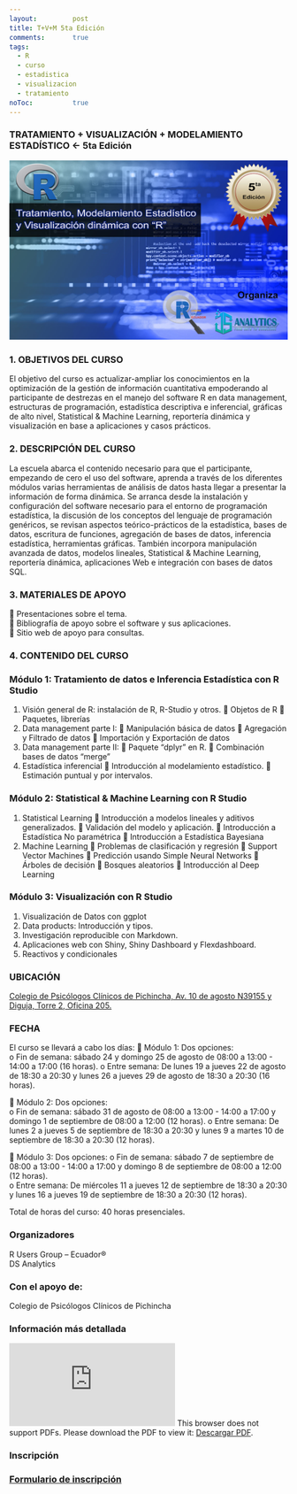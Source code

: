 ```yaml
---
layout: 		post
title: T+V+M 5ta Edición
comments:		true
tags: 
  - R
  - curso
  - estadistica
  - visualizacion
  - tratamiento
noToc:			true
---
```


### TRATAMIENTO + VISUALIZACIÓN + MODELAMIENTO ESTADÍSTICO <- 5ta Edición 



![](/img/eventos/tmv5.jpg)


### 1. OBJETIVOS DEL CURSO  
El objetivo del curso es actualizar-ampliar los conocimientos en la optimización de la gestión de información cuantitativa empoderando al participante de destrezas en el manejo del software R en data management, estructuras de programación, estadística descriptiva e inferencial, gráficas de alto nivel, Statistical & Machine Learning, reportería dinámica y visualización en base a aplicaciones y casos prácticos. 

### 2. DESCRIPCIÓN DEL CURSO 
La escuela abarca el contenido necesario para que el participante, empezando de cero el uso del software, aprenda a través de los diferentes módulos varias herramientas de análisis de datos hasta llegar a presentar la información de forma dinámica. Se arranca desde la instalación y configuración del software necesario para el entorno de programación estadística, la discusión de los conceptos del lenguaje de programación genéricos, se revisan aspectos teórico-prácticos de la estadística, bases de datos, escritura de funciones, agregación de bases de datos, inferencia estadística, herramientas gráficas. También incorpora manipulación avanzada de datos, modelos lineales, Statistical & Machine Learning, reportería dinámica, aplicaciones Web e integración con bases de datos SQL. 
 
### 3. MATERIALES DE APOYO 
 Presentaciones sobre el tema.  
 Bibliografía  de apoyo sobre el software y sus aplicaciones.  
 Sitio web de apoyo para consultas. 

### 4. CONTENIDO DEL CURSO

### Módulo 1: Tratamiento de datos e Inferencia Estadística con R Studio 
1. Visión general de R: instalación de R, R-Studio y otros. 
 Objetos de R 
 Paquetes, librerías 
2. Data management parte I: 
 Manipulación básica de datos 
 Agregación y Filtrado de datos 
 Importación y Exportación de datos 
3. Data management parte II: 
 Paquete “dplyr” en R. 
 Combinación bases de datos “merge” 
4. Estadística inferencial 
 Introducción al modelamiento estadístico. 
 Estimación puntual y por intervalos. 

### Módulo 2: Statistical & Machine Learning con R Studio 
1. Statistical Learning 
 Introducción a modelos lineales y aditivos generalizados. 
 Validación del modelo y aplicación. 
 Introducción a Estadística No paramétrica 
 Introducción a Estadística Bayesiana 
2. Machine Learning 
 Problemas de clasificación y regresión 
 Support Vector Machines 
 Predicción usando Simple Neural Networks 
 Árboles de decisión 
 Bosques aleatorios 
 Introducción al Deep Learning 

### Módulo 3: Visualización con R Studio 
1. Visualización de Datos con ggplot 
2. Data products: Introducción y tipos. 
3. Investigación reproducible con Markdown. 
4. Aplicaciones web con Shiny, Shiny Dashboard y Flexdashboard. 
5. Reactivos y condicionales

### UBICACIÓN

[Colegio de Psicólogos Clínicos de Pichincha, Av. 10 de agosto N39155 y Diguja, Torre 2, Oficina 205. ](http://www.copsicp.com/#about) 

### FECHA

El curso se llevará a cabo los días: 
 Módulo 1: Dos opciones:   
o Fin de semana: sábado 24 y domingo 25 de agosto de 08:00 a 13:00 - 14:00 a 17:00 (16 horas). 
o Entre semana: De lunes 19 a jueves 22 de agosto de 18:30 a 20:30 y lunes 26 a jueves 29 de agosto de 18:30 a 20:30 (16 horas). 

 Módulo 2: Dos opciones:  
o Fin de semana: sábado 31 de agosto de 08:00 a 13:00 - 14:00 a 17:00 y domingo 1 de septiembre de 08:00 a 12:00 (12 horas). 
o Entre semana: De lunes 2 a jueves 5 de septiembre de 18:30 a 20:30 y lunes 9 a martes 10 de septiembre de 18:30 a 20:30 (12 horas).  

 Módulo 3: Dos opciones: 
o Fin de semana: sábado 7 de septiembre de 08:00 a 13:00 - 14:00 a 17:00 y domingo 8 de septiembre de 08:00 a 12:00 (12 horas).  
o Entre semana: De miércoles 11 a jueves 12 de septiembre de 18:30 a 20:30 y lunes 16 a jueves 19 de septiembre de 18:30 a 20:30 (12 horas). 


Total de horas del curso: 40 horas presenciales. 
 
### Organizadores

R Users Group – Ecuador®  
DS Analytics  

### Con el apoyo de:  

Colegio de Psicólogos Clínicos de Pichincha

### Información más detallada

<object data="http://rusersgroup.com/pdf/tmv5/Propuesta Curso R - RUGE-5ta.pdf" type="application/pdf" width="1100px" height="800px">
    <embed src="http://rusersgroup.com/pdf/tmv5/Propuesta Curso R - RUGE-5ta.pdf">
        This browser does not support PDFs. Please download the PDF to view it: 
  <a href="http://rusersgroup.com/pdf/tmv5/Propuesta Curso R - RUGE-5ta.pdf">Descargar PDF</a>.</p>
    </embed>
</object>


### Inscripción

### [Formulario de inscripción](https://forms.gle/XEUDbHX93KG5HPN48)  
  
  
